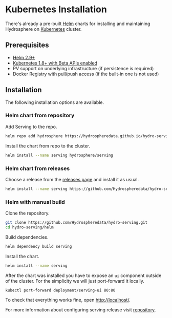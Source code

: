 # Kubernetes Installation

There's already a pre-built [Helm](https://helm.sh/) charts for installing 
and maintaining Hydrosphere on [Kubernetes](https://kubernetes.io/) cluster.

## Prerequisites

- [Helm 2.9+](https://docs.helm.sh/using_helm/#install-helm)
- [Kubernetes 1.8+ with Beta APIs enabled](https://kubernetes.io/docs/setup/)
- PV support on underlying infrastructure (if persistence is required)
- Docker Registry with pull/push access (if the built-in one is not used)


## Installation 

The following installation options are available. 

### Helm chart from repository 

Add Serving to the repo.

```sh
helm repo add hydrosphere https://hydrospheredata.github.io/hydro-serving/helm 
```

Install the chart from repo to the cluster.

```sh
helm install --name serving hydrosphere/serving
```

### Helm chart from releases

Choose a release from the 
[releases page](https://github.com/Hydrospheredata/hydro-serving/releases) 
and install it as usual.
   
```sh
helm install --name serving https://github.com/Hydrospheredata/hydro-serving/releases/download/2.0.4/helm.serving-2.0.4.tgz
```

### Helm with manual build

Clone the repository.

```sh
git clone https://github.com/Hydrospheredata/hydro-serving.git
cd hydro-serving/helm
```

Build dependencies.

```sh
helm dependency build serving
```

Install the chart.

```sh
helm install --name serving
```

After the chart was installed you have to expose an `ui` component outside 
of the cluster. For the simplicity we will just port-forward it locally. 

```sh
kubectl port-forward deployment/serving-ui 80:80
```

To check that everything works fine, open [http://localhost/](http://localhost/).

For more information about configuring serving release visit [repository](https://github.com/Hydrospheredata/hydro-serving/tree/master/helm).
